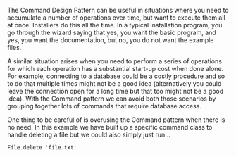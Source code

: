 The Command Design Pattern can be useful in situations where you need to accumulate a number of operations over time, but want to execute them all at once. Installers do this all the time. In a typical installation program, you go through the wizard saying that yes, you want the basic program, and yes, you want the documentation, but no, you do not want the example files.

A similar situation arises when you need to perform a series of operations for which each operation has a substantial start-up cost when done alone. For example, connecting to a database could be a costly procedure and so to do that multiple times might not be a good idea (alternatively you could leave the connection open for a long time but that too might not be a good idea). With the Command pattern we can avoid both those scenarios by grouping together lots of commands that require database access.

One thing to be careful of is overusing the Command pattern when there is no need. In this example we have built up a specific command class to handle deleting a file but we could also simply just run...  

`File.delete 'file.txt'` 